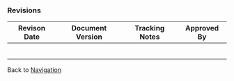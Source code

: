 ### Revisions

| **Revison Date**             | **Document Version**           | **Tracking Notes** | **Approved By** |
|--------------------------|----------------------------|----------------|-------------|
|                          |                            |                |             | 
|                          |                            |                |             |
|                          |                            |                |             |
|                          |                            |                |             |
|                          |                            |                |             |
|                          |                            |                |             |

Back to [Navigation](https://github.com/janetub/VSU-Library-Queueing-System/blob/main/VsicanScript.md)
